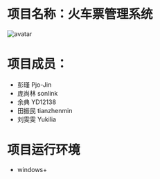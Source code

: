 # 项目名称：火车票管理系统<br>
![avatar](http://chuantu.biz/t5/125/1499155771x1035452427.jpg)<br>

# 项目成员：
 - 彭瑾   Pjo-Jin
 - 庞尚林 sonlink
 - 余典  YD12138
 - 田振民  tianzhenmin
 - 刘雯雯  Yukilia

# 项目运行环境
 - windows+